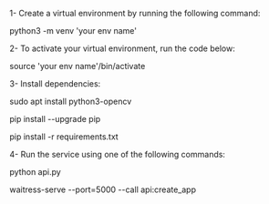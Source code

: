 1- Create a virtual environment by running the following command:

python3 -m venv 'your env name'


2- To activate your virtual environment, run the code below:

source 'your env name'/bin/activate


3- Install dependencies:

sudo apt install python3-opencv

pip install --upgrade pip

pip install -r requirements.txt


4- Run the service using one of the following commands:

python api.py

waitress-serve --port=5000 --call api:create_app
